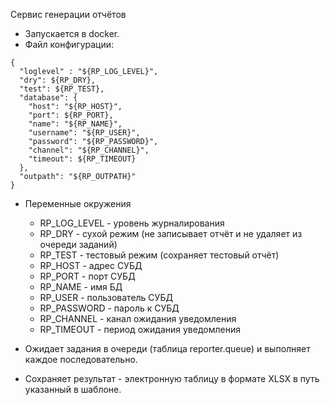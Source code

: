 Сервис генерации отчётов


- Запускается в docker. 
- Файл конфигурации:
```
{
  "loglevel" : "${RP_LOG_LEVEL}",
  "dry": ${RP_DRY},
  "test": ${RP_TEST},
  "database": {
    "host": "${RP_HOST}",
    "port": ${RP_PORT},
    "name": "${RP_NAME}",
    "username": "${RP_USER}",
    "password": "${RP_PASSWORD}",
    "channel": "${RP_CHANNEL}",
    "timeout": ${RP_TIMEOUT}
  },
  "outpath": "${RP_OUTPATH}"
}
```
- Переменные окружения
  - RP_LOG_LEVEL - уровень журналирования
  - RP_DRY - сухой режим (не записывает отчёт и не удаляет из очереди заданий)
  - RP_TEST - тестовый режим (сохраняет тестовый отчёт)
  - RP_HOST - адрес СУБД
  - RP_PORT - порт СУБД
  - RP_NAME - имя БД
  - RP_USER - пользователь СУБД
  - RP_PASSWORD - пароль к СУБД
  - RP_CHANNEL - канал ожидания уведомления
  - RP_TIMEOUT - период ожидания уведомления

- Ожидает задания в очереди (таблица reporter.queue) и выполняет каждое последовательно.
- Сохраняет результат - электронную таблицу в формате XLSX в путь указанный в шаблоне.